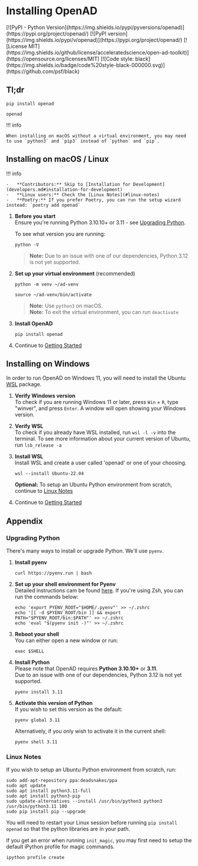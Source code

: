 # Installing OpenAD

<div class="sub-title" markdown>
[![PyPI - Python Version](https://img.shields.io/pypi/pyversions/openad)](https://pypi.org/project/openad/)
[![PyPI version](https://img.shields.io/pypi/v/openad)](https://pypi.org/project/openad/)
[![License MIT](https://img.shields.io/github/license/acceleratedscience/open-ad-toolkit)](https://opensource.org/licenses/MIT)
[![Code style: black](https://img.shields.io/badge/code%20style-black-000000.svg)](https://github.com/psf/black)
</div>

## Tl;dr

```shell
pip install openad
```

```shell
openad
```

!!! info

    When installing on macOS without a virtual environment, you may need to use `python3` and `pip3` instead of `python` and `pip`.

## Installing on macOS / Linux

!!! info

    -   **Contributors:** Skip to [Installation for Development](developers.md#installation-for-development)
    -   **Linux users:** Check the [Linux Notes](#linux-notes)
    -   **Poetry:** If you prefer Poetry, you can run the setup wizard instead: `poetry add openad`

<!-- Note: step 1 & 2 are repeated, make sure any updates are done in both places -->

<div class="padded-list-next"></div>

1.  **Before you start**  
    Ensure you're running Python 3.10.10+ or 3.11 - see [Upgrading Python](installation.md#upgrading-python).

    To see what version you are running:

    ```shell
    python -V
    ```

    > **Note:** Due to an issue with one of our dependencies, Python 3.12 is not yet supported.

2.  **Set up your virtual environment** (recommended)

    ```shell
    python -m venv ~/ad-venv
    ```

    ```shell
    source ~/ad-venv/bin/activate
    ```

    > **Note:** Use `python3` on macOS.  
    > **Note:** To exit the virtual environment, you can run `deactivate`

3.  **Install OpenAD**

    ```shell
    pip install openad
    ```

4.  Continue to [Getting Started]

## Installing on Windows

In order to run OpenAD on Windows 11, you will need to install the Ubuntu [WSL](https://en.wikipedia.org/wiki/Windows_Subsystem_for_Linux) package.

<div class="padded-list-next"></div>

1.  **Verify Windows version**  
    To check if you are running Windows 11 or later, press `Win` + `R`, type "winver", and press `Enter`. A window will open showing your Windows version.

2.  **Verify WSL**  
    To check if you already have WSL installed, run `wsl -l -v` into the terminal. To see more information about your current version of Ubuntu, run `lsb_release -a`

3.  **Install WSL**  
    Install WSL and create a user called 'openad' or one of your choosing.

    ```shell
    wsl --install Ubuntu-22.04
    ```

    **Optional:** To setup an Ubuntu Python environment from scratch, continue to <a href="#linux-notes">Linux Notes</a>

4.  Continue to [Getting Started]

## Appendix

### Upgrading Python

There's many ways to install or upgrade Python. We'll use `pyenv`.

<div class="padded-list-next"></div>

1.  **Install pyenv**

    ```shell
    curl https://pyenv.run | bash
    ```

2.  **Set up your shell environment for Pyenv**  
    Detailed instructions cam be found [here](https://github.com/pyenv/pyenv?tab=readme-ov-file#set-up-your-shell-environment-for-pyenv). If you're using Zsh, you can run the commands below:

    ```shell
    echo 'export PYENV_ROOT="$HOME/.pyenv"' >> ~/.zshrc
    echo '[[ -d $PYENV_ROOT/bin ]] && export PATH="$PYENV_ROOT/bin:$PATH"' >> ~/.zshrc
    echo 'eval "$(pyenv init -)"' >> ~/.zshrc
    ```

3.  **Reboot your shell**  
    You can either open a new window or run:

    ```shell
    exec $SHELL
    ```

4.  **Install Python**  
    Please note that OpenAD requires **Python 3.10.10+** or **3.11**.  
    Due to an issue with one of our dependencies, Python 3.12 is not yet supported.

    ```shell
    pyenv install 3.11
    ```

5.  **Activate this version of Python**  
    If you wish to set this version as the default:

    ```shell
    pyenv global 3.11
    ```

    Alternatively, if you only wish to activate it in the current shell:

    ```shell
    pyenv shell 3.11
    ```

### Linux Notes

If you wish to setup an Ubuntu Python environment from scratch, run:

```shell
sudo add-apt-repository ppa:deadsnakes/ppa
sudo apt update
sudo apt install python3.11-full
sudo apt install python3-pip
sudo update-alternatives --install /usr/bin/python3 python3 /usr/bin/python3.11 100
sudo pip install pip --upgrade
```

You will need to restart your Linux session before running `pip install openad` so that the python libraries are in your path.

If you get an error when running `init_magic`, you may first need to setup the default iPython profile for magic commands.

```shell
ipython profile create
```

[Getting Started]: getting-started.md
